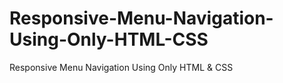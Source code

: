 # Responsive-Menu-Navigation-Using-Only-HTML-CSS
Responsive Menu Navigation Using Only HTML &amp; CSS
